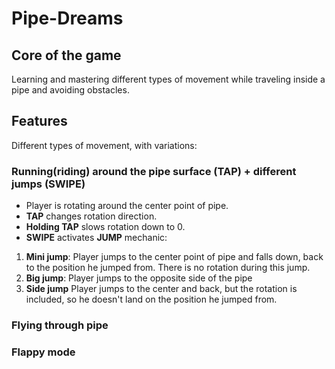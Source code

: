 # Pipe-Dreams

## Core of the game
Learning and mastering different types of movement while traveling inside a pipe and avoiding obstacles.

## Features
Different types of movement, with variations:

### Running(riding) around the pipe surface (TAP) + different jumps (SWIPE)
* Player is rotating around the center point of pipe.
* **TAP** changes rotation direction.
* **Holding TAP** slows rotation down to 0.
* **SWIPE** activates **JUMP** mechanic:
1. **Mini jump**: 
Player jumps to the center point of pipe and falls down, back to the position he jumped from.
There is no rotation during this jump.
2. **Big jump**:
Player jumps to the opposite side of the pipe
3. **Side jump**
Player jumps to the center and back, but the rotation is included, so he doesn't land on the position he jumped from.

### Flying through pipe

### Flappy mode
